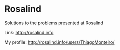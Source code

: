 # Rosalind
Solutions to the problems presented at Rosalind

Link: http://rosalind.info

My profile: http://rosalind.info/users/ThiagoMonteiro/
